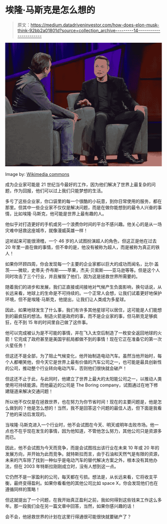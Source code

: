 # 埃隆·马斯克是怎么想的

> 原文：<https://medium.datadriveninvestor.com/how-does-elon-musk-think-92bb2a01801d?source=collection_archive---------14----------------------->

![](img/a81a428d696c67d234c6e64267b87eb4.png)

Image by: [Wikimedia commons](https://commons.wikimedia.org/wiki/File:Elon_Musk_at_TED_2017.jpeg)

成为企业家可能是 21 世纪当今最好的工作，因为他们解决了世界上最复杂的问题，作为回报，他们可以过上我们只能梦想的生活。

多亏了这些企业家，你口袋里的每一个很酷的小玩意，到你日常使用的服务，都在那里。但其中一些企业家不仅仅是解决问题，而是在做你能想到的最令人兴奋的事情，比如埃隆·马斯克，他可能是世界上最有趣的人。

他似乎对打造更好的手机或另一个浪费你时间的平台不感兴趣。他关心的是从一场灾难中拯救这座城市，就像漫威英雄一样！

这听起来可能很滑稽，一个 46 岁的人试图扮演超人的角色，但这正是他在过去 20 年里一直在做的事情，但不幸的是，他没有被称为超人，而是被称为真正的铁人！

如果你环顾四周，你会发现每一个主要的企业家都以巨大的成功而闻名，比尔·盖茨——微软，史蒂夫·乔布斯——苹果，杰夫·贝索斯——亚马逊等等。但是这个人同时攻击了三个行业，并且摧毁了他们，因为这是拯救世界所需要的。

随着我们的进步和发展，我们正直接或间接地对气候产生负面影响，换句话说，从长远来看，地球上的生命是不可持续的。一个正常人会想，让我们试着更好地保护环境，但不是埃隆·马斯克，他提出，让我们让人类成为多星球。

因此，如果地球发生了什么事，我们有许多其他星球可以居住，这可能是人们能想到的最疯狂的想法。制造火箭是政府的事，而不是企业家的事，但马斯克足够疯狂，在不到 15 年的时间里自己做了这件事。

他可以完成被认为是不可能的事情，并在飞入太空后制造了一枚安全返回地球的火箭！它完成了政府甚至是美国宇航局都做不到的事情！现在它正在准备它的第一次火星任务！

但这还不是全部，为了阻止气候变化，他开始制造电动汽车。虽然当他开始时，每个人都嘲笑他，但今天它是世界上最有价值的汽车公司之一，也可能是最具创新性的公司，推动整个行业转向电动汽车，否则他们很快就会破产！

但这还不止于此，与此同时，他建立了世界上最大的太阳能公司之一，以推动人类使用可持续能源。而他最近的公司是 The Boring company，试图通过在地下修建隧道来解决交通问题！

所以他不仅仅是在拯救世界，也在努力为你节省时间！现在的主要问题是，他是怎么做到的？他是怎么想的！当然，我不是回答这个问题的最佳人选，但下面是我看了他的采访后发现的。

当埃隆·马斯克进入一个行业时，他不会试图在今天、明天或明年击败市场。他一点也不在乎现在发生的事情，因为他知道，不管他怎么努力，其他公司只是资源多而已。

因此，他不会试图为今天而竞争，而是会试图找出该行业在未来 10 年或 20 年的发展方向，并开始为此而竞争。就特斯拉而言，由于石油和天然气是有限的资源，未来的汽车除了找到一种似乎是电动汽车的替代解决方案之外，根本没有其他办法，但在 2003 年特斯拉刚刚成立时，没有人想到这一点。

它仍然不是一家盈利的公司，每天都在亏损。想法是，从长远来看，它将收支平衡，最终变得盈利。如果你看看他的其他公司比如 space X，你会发现他们也在遵循同样的策略！

但这就提出了一个问题，在我开始真正盈利之前，我如何得到这些钱来工作这么多年。那一段我们会在另一篇文章中回答，当然，如果你感兴趣的话！

会不会，他拯救世界的计划在这里行得通很可能很快就要破产了？
